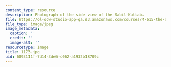 ```yaml
---
content_type: resource
description: Photograph of the side view of the Sabil-Kuttab.
file: https://ol-ocw-studio-app-qa.s3.amazonaws.com/courses/4-615-the-architecture-of-cairo-spring-2002/6893111f7d143de6c062a1932b18709c_1173.jpg
file_type: image/jpeg
image_metadata:
  caption: ''
  credit: ''
  image-alt: ''
resourcetype: Image
title: 1173.jpg
uid: 6893111f-7d14-3de6-c062-a1932b18709c
---
```

